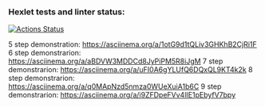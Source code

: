 ### Hexlet tests and linter status:
[![Actions Status](https://github.com/Larkns/frontend-project-44/workflows/hexlet-check/badge.svg)](https://github.com/Larkns/frontend-project-44/actions)

5 step demonstration: https://asciinema.org/a/1otG9d1tQLiv3GHKhB2CjRi1F
6 step demonstrarion: https://asciinema.org/a/aBDVW3MDDCd8JyPiPM5R8iJgM
7 step demonstrarion: https://asciinema.org/a/uFI0A6gYLUfQ6DQxQL9KT4k2k
8 step demonstrarion: https://asciinema.org/a/q0MApNzd5nmza0WUeXuiA1b6C
9 step demonstrarion: https://asciinema.org/a/i9ZFDpeFVv4lIE1pEbyfV7bpy
